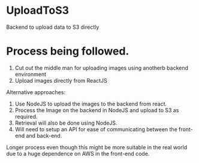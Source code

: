 # UploadToS3

Backend to upload data to S3 directly

# Process being followed.

1. Cut out the middle man for uploading images using anotherb backend environment
2. Upload images directly from ReactJS

Alternative approaches:

1. Use NodeJS to upload the images to the backend from react.
2. Process the Image on the backend in NodeJS and upload to S3 as required.
3. Retrieval will also be done using NodeJS.
4. Will need to setup an API for ease of communicating between the front-end and back-end.

Longer process even though this might be more suitable in the real world due to a huge dependence on AWS in the front-end code.
